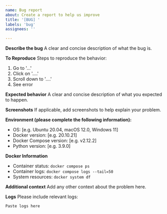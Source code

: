 ```yaml
---
name: Bug report
about: Create a report to help us improve
title: '[BUG] '
labels: 'bug'
assignees: ''

---
```


**Describe the bug**
A clear and concise description of what the bug is.

**To Reproduce**
Steps to reproduce the behavior:
1. Go to '...'
2. Click on '....'
3. Scroll down to '....'
4. See error

**Expected behavior**
A clear and concise description of what you expected to happen.

**Screenshots**
If applicable, add screenshots to help explain your problem.

**Environment (please complete the following information):**
 - OS: [e.g. Ubuntu 20.04, macOS 12.0, Windows 11]
 - Docker version: [e.g. 20.10.21]
 - Docker Compose version: [e.g. v2.12.2]
 - Python version: [e.g. 3.9.0]

**Docker Information**
- Container status: `docker compose ps`
- Container logs: `docker compose logs --tail=50`
- System resources: `docker system df`

**Additional context**
Add any other context about the problem here.

**Logs**
Please include relevant logs:
```
Paste logs here
```